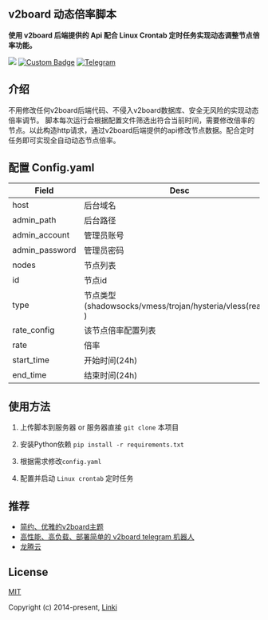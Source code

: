 ## v2board 动态倍率脚本

**使用 v2board 后端提供的 Api 配合 Linux Crontab 定时任务实现动态调整节点倍率功能。**

<p>
  <a href="https://www.python.org/downloads/release/python-3120/"><img src="https://img.shields.io/badge/python-3.12.0-blue.svg"></a>
  <a href="https://github.com/v2board/v2board/tree/1.7.4"><img alt="Custom Badge" src="https://img.shields.io/badge/v2board-1.7.4-purple?style=flat-square""></a>
  <a href="https://t.me/zeroThemeGroup"><img alt="Telegram" src="https://img.shields.io/badge/交流群组-Telegram-blue?style=flat-square"></a>
</p>

## 介绍
不用修改任何v2board后端代码、不侵入v2board数据库、安全无风险的实现动态倍率调节。
脚本每次运行会根据配置文件筛选出符合当前时间，需要修改倍率的节点。以此构造http请求，通过v2board后端提供的api修改节点数据。配合定时任务即可实现全自动动态节点倍率。

## 配置 Config.yaml 
| Field                 | Desc                                                       | 
| --------------------- | ------------------------------------------------------------ | 
| host          | 后台域名                   |    
| admin_path                | 后台路径                               |      
| admin_account             | 管理员账号                         |  
| admin_password          | 管理员密码                   |
| nodes          | 节点列表                   |
| id | 节点id | 
| type | 节点类型(shadowsocks/vmess/trojan/hysteria/vless(reality) ) | 
| rate_config              | 该节点倍率配置列表                           | 
| rate        | 倍率               | 
| start_time        | 开始时间(24h)               | 
| end_time        | 结束时间(24h)               | 

## 使用方法

1. 上传脚本到服务器 or 服务器直接 `git clone` 本项目

2. 安装Python依赖 `pip install -r requirements.txt`

3. 根据需求修改`config.yaml`

4. 配置并启动 `Linux crontab` 定时任务


## 推荐

- [简约、优雅的v2board主题](https://github.com/amyouran/V2b-Zero-Theme)
- [高性能、高负载、部署简单的 v2board telegram 机器人](https://github.com/amyouran/v2board-telegram-bot)
- [龙腾云](https://lty.lol)

## License

[MIT](https://opensource.org/licenses/MIT)

Copyright (c) 2014-present, [Linki](https://t.me/is_linki)
